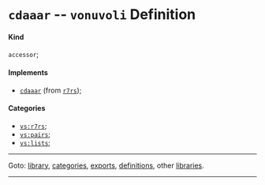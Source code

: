 

<a id='definition__vonuvoli__cdaaar'></a>

# `cdaaar` -- `vonuvoli` Definition


<a id='definition__vonuvoli__cdaaar__kind'></a>

#### Kind

`accessor`;


<a id='definition__vonuvoli__cdaaar__implements'></a>

#### Implements

 * [`cdaaar`](../../r7rs/definitions/cdaaar.md#definition__r7rs__cdaaar) (from [`r7rs`](../../r7rs/_index.md#library__r7rs));


<a id='definition__vonuvoli__cdaaar__categories'></a>

#### Categories

 * [`vs:r7rs`](../../vonuvoli/categories/vs_3a_r7rs.md#category__vonuvoli__vs_3a_r7rs);
 * [`vs:pairs`](../../vonuvoli/categories/vs_3a_pairs.md#category__vonuvoli__vs_3a_pairs);
 * [`vs:lists`](../../vonuvoli/categories/vs_3a_lists.md#category__vonuvoli__vs_3a_lists);

----

Goto: [library](../../vonuvoli/_index.md#library__vonuvoli), [categories](../../vonuvoli/categories/_index.md#toc__vonuvoli__categories), [exports](../../vonuvoli/exports/_index.md#toc__vonuvoli__exports), [definitions](../../vonuvoli/definitions/_index.md#toc__vonuvoli__definitions), other [libraries](../../_libraries.md#toc__libraries).

----


